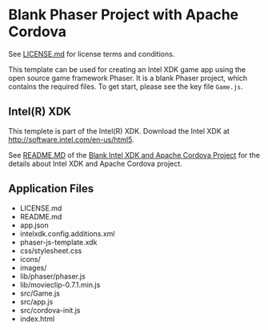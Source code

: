 # Blank Phaser Project with Apache Cordova

See [LICENSE.md]() for license terms and conditions.

This template can be used for creating an Intel XDK game app using the open source game framework Phaser. It is a blank Phaser project, which contains the required files. To get start, please see the key file `Game.js`.

Intel(R) XDK
-------------------------------------------
This templete is part of the Intel(R) XDK. 
Download the Intel XDK at http://software.intel.com/en-us/html5.

See [README.MD](https://github.com/gomobile/template-a-blank-cordova/blob/master/README.md) of the [Blank Intel XDK and Apache Cordova Project](https://github.com/gomobile/template-a-blank-cordova/blob/master/README.md) for the details about Intel XDK and Apache Cordova project.

Application Files
-----------------
* LICENSE.md
* README.md
* app.json
* intelxdk.config.additions.xml
* phaser-js-template.xdk
* css/stylesheet.css
* icons/
* images/
* lib/phaser/phaser.js
* lib/movieclip-0.7.1.min.js
* src/Game.js
* src/app.js
* src/cordova-init.js
* index.html